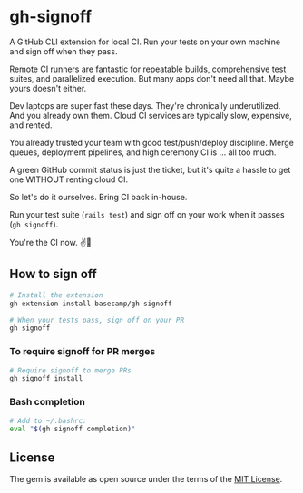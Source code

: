# gh-signoff

A GitHub CLI extension for local CI. Run your tests on your own machine and sign off when they pass.

Remote CI runners are fantastic for repeatable builds, comprehensive test suites, and parallelized execution. But many apps don't need all that. Maybe yours doesn't either.

Dev laptops are super fast these days. They're chronically underutilized. And you already own them. Cloud CI services are typically slow, expensive, and rented.

You already trusted your team with good test/push/deploy discipline. Merge queues, deployment pipelines, and high ceremony CI is … all too much.

A green GitHub commit status is just the ticket, but it's quite a hassle to get one WITHOUT renting cloud CI.

So let's do it ourselves. Bring CI back in-house.

Run your test suite (`rails test`) and sign off on your work when it passes (`gh signoff`).

You're the CI now. ✌️👀


## How to sign off

```bash
# Install the extension
gh extension install basecamp/gh-signoff

# When your tests pass, sign off on your PR
gh signoff
```

### To require signoff for PR merges

```bash
# Require signoff to merge PRs
gh signoff install
```

### Bash completion

```bash
# Add to ~/.bashrc:
eval "$(gh signoff completion)"
```


## License
The gem is available as open source under the terms of the [MIT License](https://opensource.org/licenses/MIT).